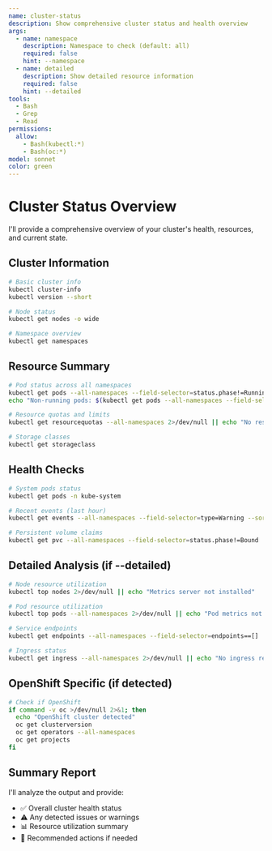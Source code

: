 ```yaml
---
name: cluster-status
description: Show comprehensive cluster status and health overview
args:
  - name: namespace
    description: Namespace to check (default: all)
    required: false
    hint: --namespace
  - name: detailed
    description: Show detailed resource information
    required: false
    hint: --detailed
tools:
  - Bash
  - Grep
  - Read
permissions:
  allow:
    - Bash(kubectl:*)
    - Bash(oc:*)
model: sonnet
color: green
---
```


# Cluster Status Overview

I'll provide a comprehensive overview of your cluster's health, resources, and current state.

## Cluster Information

```bash
# Basic cluster info
kubectl cluster-info
kubectl version --short

# Node status
kubectl get nodes -o wide

# Namespace overview
kubectl get namespaces
```

## Resource Summary

```bash
# Pod status across all namespaces
kubectl get pods --all-namespaces --field-selector=status.phase!=Running --no-headers | wc -l
echo "Non-running pods: $(kubectl get pods --all-namespaces --field-selector=status.phase!=Running --no-headers | wc -l)"

# Resource quotas and limits
kubectl get resourcequotas --all-namespaces 2>/dev/null || echo "No resource quotas found"

# Storage classes
kubectl get storageclass
```

## Health Checks

```bash
# System pods status
kubectl get pods -n kube-system

# Recent events (last hour)
kubectl get events --all-namespaces --field-selector=type=Warning --sort-by='.lastTimestamp' | tail -20

# Persistent volume claims
kubectl get pvc --all-namespaces --field-selector=status.phase!=Bound
```

## Detailed Analysis (if --detailed)

```bash
# Node resource utilization
kubectl top nodes 2>/dev/null || echo "Metrics server not installed"

# Pod resource utilization
kubectl top pods --all-namespaces 2>/dev/null || echo "Pod metrics not available"

# Service endpoints
kubectl get endpoints --all-namespaces --field-selector=endpoints==[]

# Ingress status
kubectl get ingress --all-namespaces 2>/dev/null || echo "No ingress resources found"
```

## OpenShift Specific (if detected)

```bash
# Check if OpenShift
if command -v oc >/dev/null 2>&1; then
  echo "OpenShift cluster detected"
  oc get clusterversion
  oc get operators --all-namespaces
  oc get projects
fi
```

## Summary Report

I'll analyze the output and provide:
- ✅ Overall cluster health status
- ⚠️  Any detected issues or warnings
- 📊 Resource utilization summary
- 🔧 Recommended actions if needed